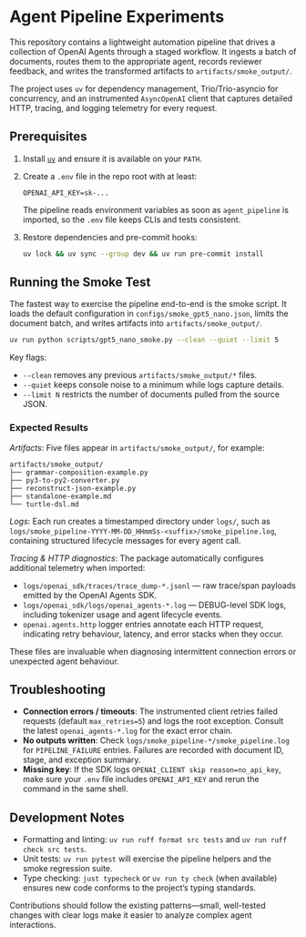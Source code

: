 # Agent Pipeline Experiments

This repository contains a lightweight automation pipeline that drives a
collection of OpenAI Agents through a staged workflow. It ingests a batch of
documents, routes them to the appropriate agent, records reviewer feedback, and
writes the transformed artifacts to `artifacts/smoke_output/`.

The project uses `uv` for dependency management, Trio/Trio-asyncio for
concurrency, and an instrumented `AsyncOpenAI` client that captures detailed
HTTP, tracing, and logging telemetry for every request.

## Prerequisites

1. Install [`uv`](https://github.com/astral-sh/uv) and ensure it is available on
   your `PATH`.
2. Create a `.env` file in the repo root with at least:

   ```env
   OPENAI_API_KEY=sk-...
   ```

   The pipeline reads environment variables as soon as `agent_pipeline` is
   imported, so the `.env` file keeps CLIs and tests consistent.

3. Restore dependencies and pre-commit hooks:

   ```bash
   uv lock && uv sync --group dev && uv run pre-commit install
   ```

## Running the Smoke Test

The fastest way to exercise the pipeline end-to-end is the smoke script. It
loads the default configuration in `configs/smoke_gpt5_nano.json`, limits the
document batch, and writes artifacts into `artifacts/smoke_output/`.

```bash
uv run python scripts/gpt5_nano_smoke.py --clean --quiet --limit 5
```

Key flags:

- `--clean` removes any previous `artifacts/smoke_output/*` files.
- `--quiet` keeps console noise to a minimum while logs capture details.
- `--limit N` restricts the number of documents pulled from the source JSON.

### Expected Results

*Artifacts*: Five files appear in `artifacts/smoke_output/`, for example:

```
artifacts/smoke_output/
├── grammar-composition-example.py
├── py3-to-py2-converter.py
├── reconstruct-json-example.py
├── standalone-example.md
└── turtle-dsl.md
```

*Logs*: Each run creates a timestamped directory under `logs/`, such as
`logs/smoke_pipeline-YYYY-MM-DD_HHmmSs-<suffix>/smoke_pipeline.log`, containing
structured lifecycle messages for every agent call.

*Tracing & HTTP diagnostics*: The package automatically configures additional
telemetry when imported:

- `logs/openai_sdk/traces/trace_dump-*.jsonl` — raw trace/span payloads emitted
  by the OpenAI Agents SDK.
- `logs/openai_sdk/logs/openai_agents-*.log` — DEBUG-level SDK logs, including
  tokenizer usage and agent lifecycle events.
- `openai.agents.http` logger entries annotate each HTTP request, indicating
  retry behaviour, latency, and error stacks when they occur.

These files are invaluable when diagnosing intermittent connection errors or
unexpected agent behaviour.

## Troubleshooting

- **Connection errors / timeouts**: The instrumented client retries failed
  requests (default `max_retries=5`) and logs the root exception. Consult the
  latest `openai_agents-*.log` for the exact error chain.
- **No outputs written**: Check `logs/smoke_pipeline-*/smoke_pipeline.log` for
  `PIPELINE_FAILURE` entries. Failures are recorded with document ID, stage, and
  exception summary.
- **Missing key**: If the SDK logs `OPENAI_CLIENT skip reason=no_api_key`, make
  sure your `.env` file includes `OPENAI_API_KEY` and rerun the command in the
  same shell.

## Development Notes

- Formatting and linting: `uv run ruff format src tests` and
  `uv run ruff check src tests`.
- Unit tests: `uv run pytest` will exercise the pipeline helpers and the smoke
  regression suite.
- Type checking: `just typecheck` or `uv run ty check` (when available) ensures
  new code conforms to the project’s typing standards.

Contributions should follow the existing patterns—small, well-tested changes
with clear logs make it easier to analyze complex agent interactions.
